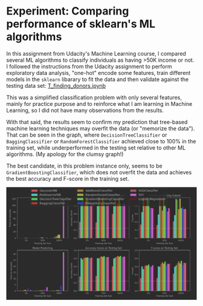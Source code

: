 # Experiment: Comparing performance of sklearn's ML algorithms

In this assignment from Udacity's Machine Learning course, I compared several ML algorithms to classify individuals as having >50K income or not. I followed the instructions from the Udacity assignment to perform exploratory data analysis, "one-hot" encode some features, train different models in the `sklearn` libarary to fit the data and then validate against the testing data set: [T_finding_donors.ipynb](starter%2FT_finding_donors.ipynb)

This was a simplified classification problem with only several features, mainly for practice purpose and to reinforce what I am learning in Machine Learning, so I did not have many observations from the results.

With that said, the results seem to confirm my prediction that tree-based machine learning techniques may overfit the data (or "memorize the data"). That can be seen in the graph, where `DecisionTreeClassifier` or `BaggingClassifier` or `RandomForestClassifier` achieved close to 100% in the training set, while underperformed in the testing set relative to other ML algorithms. (My apology for the clumsy graph!)

The best candidate, in this problem instance only, seems to be `GradientBoostingClassifier`, which does not overfit the data and achieves the best accuracy and F-score in the training set.

![comparison_plot.PNG](comparison_plot.PNG)
